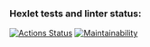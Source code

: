 ### Hexlet tests and linter status:
[![Actions Status](https://github.com/grittyzavr/frontend-project-44/workflows/hexlet-check/badge.svg)](https://github.com/grittyzavr/frontend-project-44/actions)
[![Maintainability](https://api.codeclimate.com/v1/badges/898eac2aadd8fe2f8efa/maintainability)](https://codeclimate.com/github/grittyzavr/frontend-project-44/maintainability)
